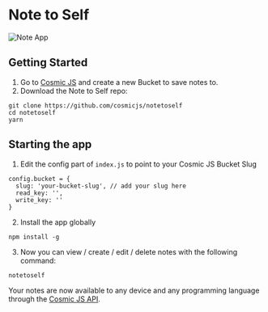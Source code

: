 # Note to Self
![Note App](https://cosmicjs.com/uploads/58fb06b0-2dbb-11e7-826f-f34de0199ac5-note-to-self.png)
## Getting Started
1. Go to [Cosmic JS](https://cosmicjs.com) and create a new Bucket to save notes to.
2. Download the Note to Self repo:
```
git clone https://github.com/cosmicjs/notetoself
cd notetoself
yarn
```

## Starting the app
1. Edit the config part of `index.js` to point to your Cosmic JS Bucket Slug
```
config.bucket = {
  slug: 'your-bucket-slug', // add your slug here
  read_key: '',
  write_key: ''
}
```
2. Install the app globally
```
npm install -g
```
3. Now you can view / create / edit / delete notes with the following command:
```
notetoself
```
Your notes are now available to any device and any programming language through the [Cosmic JS API](https://cosmicjs.com).
